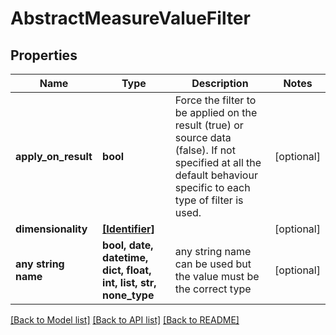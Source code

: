 # AbstractMeasureValueFilter


## Properties
Name | Type | Description | Notes
------------ | ------------- | ------------- | -------------
**apply_on_result** | **bool** | Force the filter to be applied on the result (true) or source data (false). If not specified at all the default behaviour specific to each type of filter is used. | [optional] 
**dimensionality** | [**[Identifier]**](Identifier.md) |  | [optional] 
**any string name** | **bool, date, datetime, dict, float, int, list, str, none_type** | any string name can be used but the value must be the correct type | [optional]

[[Back to Model list]](../README.md#documentation-for-models) [[Back to API list]](../README.md#documentation-for-api-endpoints) [[Back to README]](../README.md)


